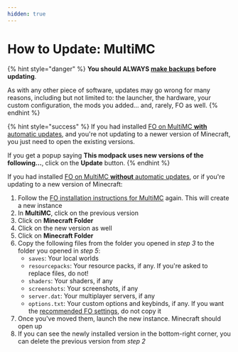 ```yaml
---
hidden: true
---
```


# How to Update: MultiMC

{% hint style="danger" %}
**You should ALWAYS [make backups](../backup/multimc.md) before updating**.

As with any other piece of software, updates may go wrong for many reasons, including but not limited to: the launcher, the hardware, your custom configuration, the mods you added... and, rarely, FO as well.
{% endhint %}

{% hint style="success" %}
If you had installed [FO on MultiMC **with** automatic updates](../install/multimc.md#automatic-updates), and you're not updating to a newer version of Minecraft, you just need to open the existing versions.

If you get a popup saying **This modpack uses new versions of the following...**, click on the **Update** button.
{% endhint %}

If you had installed [FO on MultiMC **without** automatic updates](../install/multimc.md#easier-installation), or if you're updating to a new version of Minecraft:

1. Follow the [FO installation instructions for MultiMC](../install/multimc.md) again. This will create a new instance
2. In **MultiMC**, click on the previous version
3. Click on **Minecraft Folder**
4. Click on the new version as well
5. Click on **Minecraft Folder**
6. Copy the following files from the folder you opened in _step 3_ to the folder you opened in _step 5_:
   * `saves`: Your local worlds
   * `resourcepacks`: Your resource packs, if any. If you're asked to replace files, do not!
   * `shaders`: Your shaders, if any
   * `screenshots`: Your screenshots, if any
   * `server.dat`: Your multiplayer servers, if any
   * `options.txt`: Your custom options and keybinds, if any. If you want the [recommended FO settings](../info/options.md), do not copy it
7. Once you've moved them, launch the new instance. Minecraft should open up
8. If you can see the newly installed version in the bottom-right corner, you can delete the previous version from _step 2_
